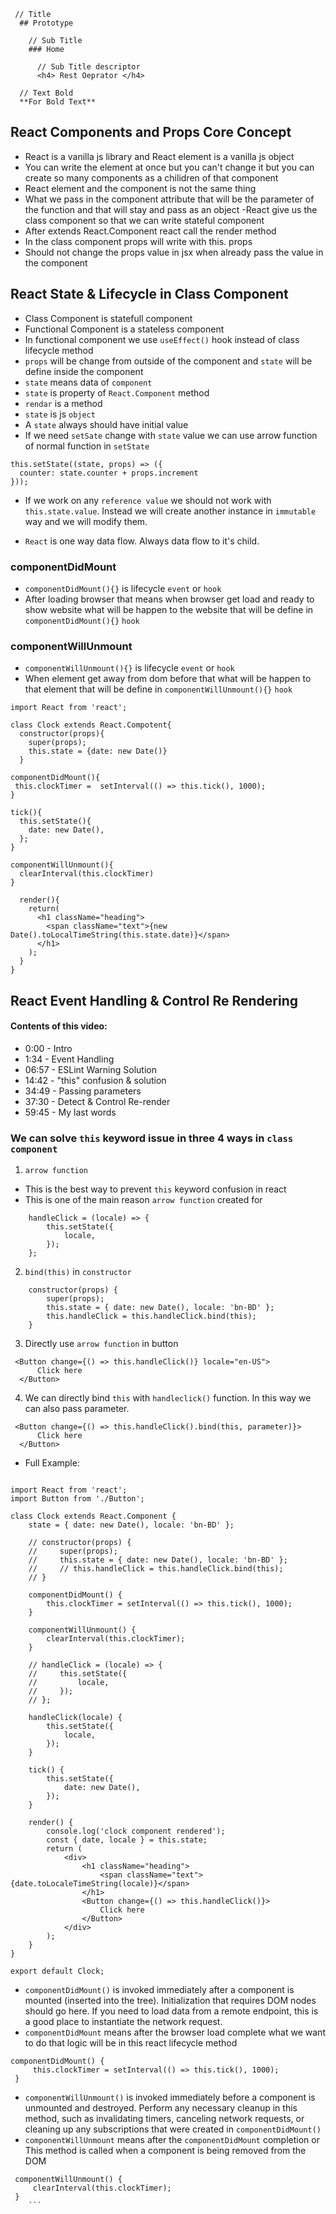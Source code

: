 ```
 // Title
  ## Prototype

    // Sub Title
    ### Home

      // Sub Title descriptor
      <h4> Rest Oeprator </h4>

  // Text Bold
  **For Bold Text**
```

## React Components and Props Core Concept

- React is a vanilla js library and React element is a vanilla js object
- You can write the element at once but you can't change it but you can create so many components as a chilidren of that component
- React element and the component is not the same thing
- What we pass in the component attribute that will be the parameter of the function and that will stay and pass as an object
  -React give us the class component so that we can write stateful component
- After extends React.Component react call the render method
- In the class component props will write with this. props
- Should not change the props value in jsx when already pass the value in the component

## React State & Lifecycle in Class Component

- Class Component is statefull component
- Functional Component is a stateless component
- In functional component we use `useEffect()` hook instead of class lifecycle method
- `props` will be change from outside of the component and `state` will be define inside the component
- `state` means data of `component`
- `state` is property of `React.Component` method
- `rendar` is a method
- `state` is js `object`
- A `state` always should have initial value
- If we need `setSate` change with `state` value we can use arrow function of normal function in `setState`

```
this.setState((state, props) => ({
  counter: state.counter + props.increment
}));
```

- If we work on any `reference value` we should not work with `this.state.value`. Instead we will create another instance in `immutable` way and we will modify them.

- `React` is one way data flow. Always data flow to it's child.

### componentDidMount

- `componentDidMount(){}` is lifecycle `event` or `hook`
- After loading browser that means when browser get load and ready to show website what will be happen to the website that will be define in `componentDidMount(){}` `hook`

### componentWillUnmount

- `componentWillUnmount(){}` is lifecycle `event` or `hook`
- When element get away from dom before that what will be happen to that element that will be define in `componentWillUnmount(){}` `hook`

```
import React from 'react';

class Clock extends React.Compotent{
  constructor(props){
    super(props);
    this.state = {date: new Date()}
  }

componentDidMount(){
 this.clockTimer =  setInterval(() => this.tick(), 1000);
}

tick(){
  this.setState(){
    date: new Date(),
  };
}

componentWillUnmount(){
  clearInterval(this.clockTimer)
}

  render(){
    return(
      <h1 className="heading">
        <span className="text">{new Date().toLocalTimeString(this.state.date)}</span>
      </h1>
    );
  }
}
```

## React Event Handling & Control Re Rendering

<h4>Contents of this video:</h4>

- 0:00 - Intro
- 1:34 - Event Handling
- 06:57 - ESLint Warning Solution
- 14:42 - "this" confusion & solution
- 34:49 - Passing parameters
- 37:30 - Detect & Control Re-render
- 59:45 - My last words

### We can solve `this` keyword issue in three 4 ways in `class component`

1. `arrow function`

- This is the best way to prevent `this` keyword confusion in react
- This is one of the main reason `arrow function` created for

```
    handleClick = (locale) => {
        this.setState({
            locale,
        });
    };
```

2. `bind(this)` in `constructor`

```
    constructor(props) {
        super(props);
        this.state = { date: new Date(), locale: 'bn-BD' };
        this.handleClick = this.handleClick.bind(this);
    }
```

3. Directly use `arrow function` in button

```
 <Button change={() => this.handleClick()} locale="en-US">
      Click here
  </Button>
```

4. We can directly bind `this` with `handleclick()` function. In this way we can also pass parameter.

```
 <Button change={() => this.handleClick().bind(this, parameter)}>
      Click here
  </Button>
```

- Full Example:

```

import React from 'react';
import Button from './Button';

class Clock extends React.Component {
    state = { date: new Date(), locale: 'bn-BD' };

    // constructor(props) {
    //     super(props);
    //     this.state = { date: new Date(), locale: 'bn-BD' };
    //     // this.handleClick = this.handleClick.bind(this);
    // }

    componentDidMount() {
        this.clockTimer = setInterval(() => this.tick(), 1000);
    }

    componentWillUnmount() {
        clearInterval(this.clockTimer);
    }

    // handleClick = (locale) => {
    //     this.setState({
    //         locale,
    //     });
    // };

    handleClick(locale) {
        this.setState({
            locale,
        });
    }

    tick() {
        this.setState({
            date: new Date(),
        });
    }

    render() {
        console.log('clock component rendered');
        const { date, locale } = this.state;
        return (
            <div>
                <h1 className="heading">
                    <span className="text">{date.toLocaleTimeString(locale)}</span>
                </h1>
                <Button change={() => this.handleClick()}>
                    Click here
                </Button>
            </div>
        );
    }
}

export default Clock;
```

-  `componentDidMount()` is invoked immediately after a component is mounted (inserted into the tree). Initialization that requires DOM nodes should go here. If you need to load data from a remote endpoint, this is a good place to instantiate the network request.
- `componentDidMount` means after the browser load complete what we want to do that logic will be in this react lifecycle method

```
componentDidMount() {
     this.clockTimer = setInterval(() => this.tick(), 1000);
 }
```

- `componentWillUnmount()` is invoked immediately before a component is unmounted and destroyed. Perform any necessary cleanup in this method, such as invalidating timers, canceling network requests, or cleaning up any subscriptions that were created in `componentDidMount()`
- `componentWillUnmount` means after the `componentDidMount` completion or This method is called when a component is being removed from the DOM

```
 componentWillUnmount() {
     clearInterval(this.clockTimer);
 }
    ```

